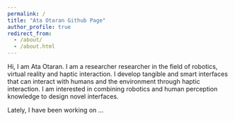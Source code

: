 ```yaml
---
permalink: /
title: "Ata Otaran Github Page"
author_profile: true
redirect_from: 
  - /about/
  - /about.html
---
```


Hi, I am Ata Otaran. I am a researcher researcher in the field of robotics, virtual reality and haptic interaction. I develop tangible and smart interfaces that can interact with humans and the environment through haptic interaction. I am interested in combining robotics and human perception knowledge to design novel  interfaces. 

Lately, I have been working on ...
<!--
Areas of Interest
======
My university education was mainly focused on classical robotics and control theory subjects. I was interested continued on to 

Experience
======
SomethingSomething

Projects
SomethingSomethingSomething

Teaching
=======
-->
